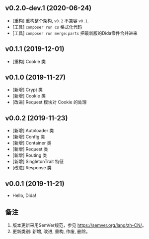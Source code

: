 ## v0.2.0-dev.1 (2020-06-24)

- [重构] 重构整个架构, `v0.2` 不兼容 `v0.1`.
- [工具] `composer run cs` 格式化代码
- [工具] `composer run merge:parts` 把最新版的Dida零件合并进来

## v0.1.1 (2019-12-01)

- [重构] Cookie 类

## v0.1.0 (2019-11-27)

- [新增] Crypt 类
- [新增] Cookie 类
- [改进] Request 模块对 Cookie 的处理

## v0.0.2 (2019-11-23)

- [新增] Autoloader 类
- [新增] Config 类
- [新增] Container 类
- [新增] Request 类
- [新增] Routing 类
- [新增] SingletonTrait 特征
- [改进] Response 类

## v0.0.1 (2019-11-21)

- Hello, Dida!

## 备注

1. 版本更新采用SemVer规范，参见 <https://semver.org/lang/zh-CN/>。
1. 更新类别: 新增, 改进, 重构, 作废, 删除。
